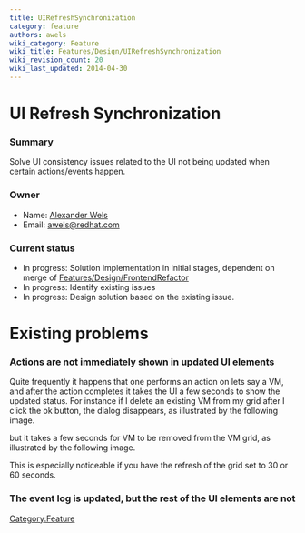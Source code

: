 ```yaml
---
title: UIRefreshSynchronization
category: feature
authors: awels
wiki_category: Feature
wiki_title: Features/Design/UIRefreshSynchronization
wiki_revision_count: 20
wiki_last_updated: 2014-04-30
---
```


# UI Refresh Synchronization

### Summary

Solve UI consistency issues related to the UI not being updated when certain actions/events happen.

### Owner

*   Name: [Alexander Wels](User:awels)
*   Email: <awels@redhat.com>

### Current status

*   In progress: Solution implementation in initial stages, dependent on merge of [Features/Design/FrontendRefactor](Features/Design/FrontendRefactor)
*   In progress: Identify existing issues
*   In progress: Design solution based on the existing issue.

# Existing problems

### Actions are not immediately shown in updated UI elements

Quite frequently it happens that one performs an action on lets say a VM, and after the action completes it takes the UI a few seconds to show the updated status. For instance if I delete an existing VM from my grid after I click the ok button, the dialog disappears, as illustrated by the following image.

but it takes a few seconds for VM to be removed from the VM grid, as illustrated by the following image.

This is especially noticeable if you have the refresh of the grid set to 30 or 60 seconds.

### The event log is updated, but the rest of the UI elements are not

<Category:Feature>
